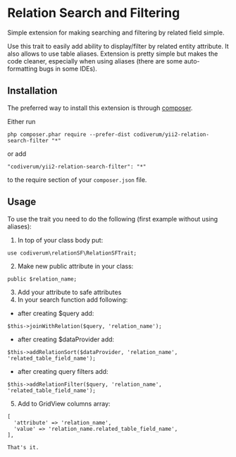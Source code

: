 Relation Search and Filtering
=============================
Simple extension for making searching and filtering by related field simple.

Use this trait to easily add ability to display/filter by related entity attribute. 
It also allows to use table aliases.
Extension is pretty simple but makes the code cleaner, especially when using aliases 
(there are some auto-formatting bugs in some IDEs).

Installation
------------

The preferred way to install this extension is through [composer](http://getcomposer.org/download/).

Either run

```
php composer.phar require --prefer-dist codiverum/yii2-relation-search-filter "*"
```

or add

```
"codiverum/yii2-relation-search-filter": "*"
```

to the require section of your `composer.json` file.


Usage
-----

To use the trait you need to do the following (first example without using aliases):
1. In top of your class body put:

```
use codiverum\relationSF\RelationSFTrait; 
```

2. Make new public attribute in your class:

```
public $relation_name;
```

3. Add your attribute to safe attributes
4. In your search function add following:
  - after creating $query add:

```
$this->joinWithRelation($query, 'relation_name');
```

  - after creating $dataProvider add:

```
$this->addRelationSort($dataProvider, 'relation_name', 'related_table_field_name');
```

  - after creating query filters add:

```
$this->addRelationFilter($query, 'relation_name', 'related_table_field_name');
```

5. Add to GridView columns array:

```
[
  'attribute' => 'relation_name',
  'value' => 'relation_name.related_table_field_name',
],

That's it.
